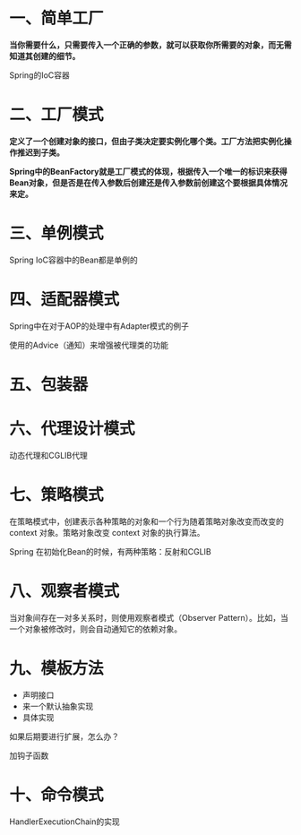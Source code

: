# 一、简单工厂

**当你需要什么，只需要传入一个正确的参数，就可以获取你所需要的对象，而无需知道其创建的细节。**

Spring的IoC容器

# 二、工厂模式

**定义了一个创建对象的接口，但由子类决定要实例化哪个类。工厂方法把实例化操作推迟到子类。** 

**Spring中的BeanFactory就是工厂模式的体现，根据传入一个唯一的标识来获得Bean对象，但是否是在传入参数后创建还是传入参数前创建这个要根据具体情况来定。**

# 三、单例模式

Spring IoC容器中的Bean都是单例的

# 四、适配器模式

Spring中在对于AOP的处理中有Adapter模式的例子

使用的Advice（通知）来增强被代理类的功能

# 五、包装器

# 六、代理设计模式

动态代理和CGLIB代理

# 七、策略模式

在策略模式中，创建表示各种策略的对象和一个行为随着策略对象改变而改变的 context 对象。策略对象改变 context 对象的执行算法。

Spring 在初始化Bean的时候，有两种策略：反射和CGLIB

# 八、观察者模式

当对象间存在一对多关系时，则使用观察者模式（Observer Pattern）。比如，当一个对象被修改时，则会自动通知它的依赖对象。

# 九、模板方法

- 声明接口
- 来一个默认抽象实现
- 具体实现

如果后期要进行扩展，怎么办？

加钩子函数

# 十、命令模式

HandlerExecutionChain的实现


